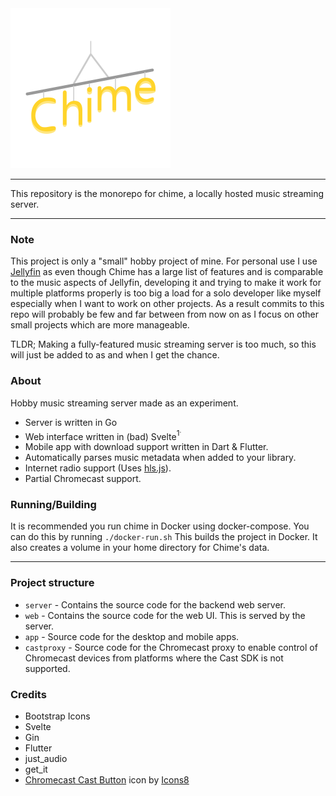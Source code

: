 <img src="./web/src/assets/logo.png" width="256" height="256"/>

---

This repository is the monorepo for chime, a locally hosted music streaming server.

---

### Note

This project is only a "small" hobby project of mine. For personal use I use [Jellyfin](https://github.com/jellyfin/jellyfin) as even though Chime has a large list of features and is comparable to the music aspects of Jellyfin, developing it and trying to make it work for multiple platforms properly is too big a load for a solo developer like myself especially when I want to work on other projects. As a result commits to this repo will probably be few and far between from now on as I focus on other small projects which are more manageable.

TLDR; Making a fully-featured music streaming server is too much, so this will just be added to as and when I get the chance.

### About

Hobby music streaming server made as an experiment.

- Server is written in Go
- Web interface written in (bad) Svelte<sup>1<sup/>.
- Mobile app with download support written in Dart & Flutter.
- Automatically parses music metadata when added to your library.
- Internet radio support (Uses [hls.js](https://github.com/video-dev/hls.js/)).
- Partial Chromecast support.

### Running/Building

It is recommended you run chime in Docker using docker-compose.
You can do this by running `./docker-run.sh`
This builds the project in Docker. It also creates a volume in your home directory for Chime's data.

---

### Project structure

- `server` - Contains the source code for the backend web server.
- `web` - Contains the source code for the web UI. This is served by the server.
- `app` - Source code for the desktop and mobile apps.
- `castproxy` - Source code for the Chromecast proxy to enable control of Chromecast devices from platforms where the Cast SDK is not supported.


### Credits

- Bootstrap Icons
- Svelte
- Gin
- Flutter
- just_audio
- get_it
- [Chromecast Cast Button](https://icons8.com/icon/1I0NE97niMwR/chromecast-cast-button) icon by [Icons8](https://icons8.com)